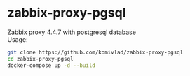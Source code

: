 # zabbix-proxy-pgsql
Zabbix proxy 4.4.7 with postgresql database\
Usage:
```bash
git clone https://github.com/komivlad/zabbix-proxy-pgsql
cd zabbix-proxy-pgsql
docker-compose up -d --build
```
